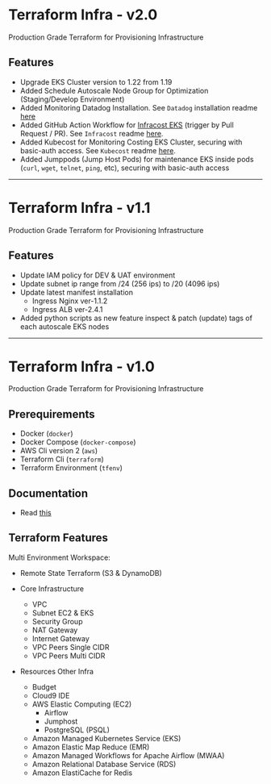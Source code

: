 # Terraform Infra - v2.0

Production Grade Terraform for Provisioning Infrastructure

## Features

- Upgrade EKS Cluster version to 1.22 from 1.19
- Added Schedule Autoscale Node Group for Optimization (Staging/Develop Environment)
- Added Monitoring Datadog Installation. See `Datadog` installation readme [here](tools/datadog-monitoring/README.md)
- Added GitHub Action Workflow for [Infracost EKS](.github/workflows/infracost-eks.yml) (trigger by Pull Request / PR). See `Infracost` readme [here](tools/infracost/README.md).
- Added Kubecost for Monitoring Costing EKS Cluster, securing with basic-auth access. See `Kubecost` readme [here](tools/kubecost/README.md).
- Added Jumppods (Jump Host Pods) for maintenance EKS inside pods (`curl`, `wget`, `telnet`, `ping`, etc), securing with basic-auth access

<hr>

# Terraform Infra - v1.1

Production Grade Terraform for Provisioning Infrastructure

## Features

- Update IAM policy for DEV & UAT environment
- Update subnet ip range from /24 (256 ips) to /20 (4096 ips)
- Update latest manifest installation
  - Ingress Nginx ver-1.1.2
  - Ingress ALB ver-2.4.1
- Added python scripts as new feature inspect & patch (update) tags of each autoscale EKS nodes

<hr>

# Terraform Infra - v1.0

Production Grade Terraform for Provisioning Infrastructure

## Prerequirements

- Docker (`docker`)
- Docker Compose (`docker-compose`)
- AWS Cli version 2 (`aws`)
- Terraform Cli (`terraform`)
- Terraform Environment (`tfenv`)

## Documentation

- Read [this](./docs/README.md)

## Terraform Features

Multi Environment Workspace:

- Remote State Terraform (S3 & DynamoDB)

- Core Infrastructure
  - VPC
  - Subnet EC2 & EKS
  - Security Group
  - NAT Gateway
  - Internet Gateway
  - VPC Peers Single CIDR
  - VPC Peers Multi CIDR

- Resources Other Infra
  - Budget
  - Cloud9 IDE
  - AWS Elastic Computing (EC2)
    - Airflow
    - Jumphost
    - PostgreSQL (PSQL)
  - Amazon Managed Kubernetes Service (EKS)
  - Amazon Elastic Map Reduce (EMR)
  - Amazon Managed Workflows for Apache Airflow (MWAA)
  - Amazon Relational Database Service (RDS)
  - Amazon ElastiCache for Redis
